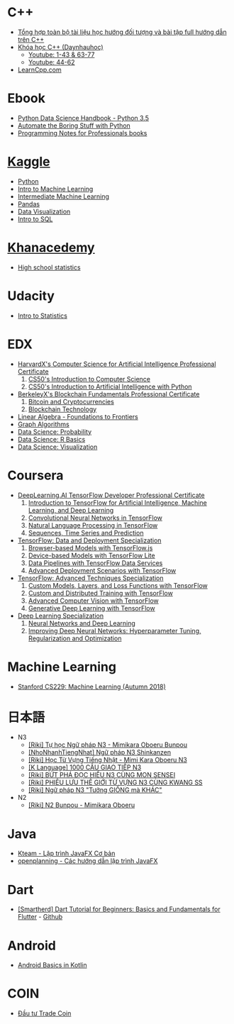 # C++
- [Tổng hợp toàn bộ tài liệu học hướng đối tượng và bài tập full hướng dẫn trên C++](https://cafedev.vn/tong-hop-toan-bo-tai-lieu-hoc-huong-doi-tuong-va-bai-tap-full-huong-dan-tren-c/)
- [Khóa học C++ (Daynhauhoc)](https://cpp.daynhauhoc.com/)
  - [Youtube: 1-43 & 63-77](https://www.youtube.com/playlist?list=PLyiioioEJSxHVTaeL-ELYy6Io-I8diIVZ)
  - [Youtube: 44-62](https://www.youtube.com/playlist?list=PLyiioioEJSxHr-4yQvc6biuGsiYqPq35F)
- [LearnCpp.com](https://www.learncpp.com/)

# Ebook
- [Python Data Science Handbook - Python 3.5](https://github.com/jakevdp/PythonDataScienceHandbook)
- [Automate the Boring Stuff with Python](https://automatetheboringstuff.com/)
- [Programming Notes for Professionals books](https://goalkicker.com/)

# [Kaggle](https://www.kaggle.com/learn/)
- [Python](https://www.kaggle.com/learn/python)
- [Intro to Machine Learning](https://www.kaggle.com/learn/intro-to-machine-learning)
- [Intermediate Machine Learning](https://www.kaggle.com/learn/intermediate-machine-learning)
- [Pandas](https://www.kaggle.com/learn/pandas)
- [Data Visualization](https://www.kaggle.com/learn/data-visualization)
- [Intro to SQL](https://www.kaggle.com/learn/intro-to-sql)

# [Khanacedemy](https://www.khanacademy.org/)
- [High school statistics](https://www.khanacademy.org/math/probability)

# Udacity
- [Intro to Statistics](https://www.udacity.com/course/intro-to-statistics--st101)

# EDX
- [HarvardX's Computer Science for Artificial Intelligence Professional Certificate](https://www.edx.org/professional-certificate/harvardx-computer-science-for-artifical-intelligence)
  1. [CS50's Introduction to Computer Science](https://www.edx.org/course/introduction-computer-science-harvardx-cs50x)
  2. [CS50's Introduction to Artificial Intelligence with Python](https://www.edx.org/course/cs50s-introduction-to-artificial-intelligence-with-python)
- [BerkeleyX's Blockchain Fundamentals Professional Certificate](https://www.edx.org/professional-certificate/uc-berkeleyx-blockchain-fundamentals)
  1. [Bitcoin and Cryptocurrencies](https://www.edx.org/course/bitcoin-and-cryptocurrencies)
  2. [Blockchain Technology](https://www.edx.org/course/blockchain-technology)
- [Linear Algebra - Foundations to Frontiers](https://www.edx.org/course/linear-algebra-foundations-to-frontiers)
- [Graph Algorithms](https://www.edx.org/course/graph-algorithms)
- [Data Science: Probability](https://www.edx.org/course/data-science-probability)
- [Data Science: R Basics](https://www.edx.org/course/data-science-r-basics)
- [Data Science: Visualization](https://www.edx.org/course/data-science-visualization)

# Coursera
- [DeepLearning.AI TensorFlow Developer Professional Certificate](https://www.coursera.org/professional-certificates/tensorflow-in-practice)
  1. [Introduction to TensorFlow for Artificial Intelligence, Machine Learning, and Deep Learning](https://www.coursera.org/learn/introduction-tensorflow)
  2. [Convolutional Neural Networks in TensorFlow](https://www.coursera.org/learn/convolutional-neural-networks-tensorflow)
  3. [Natural Language Processing in TensorFlow](https://www.coursera.org/learn/natural-language-processing-tensorflow)
  4. [Sequences, Time Series and Prediction](https://www.coursera.org/learn/tensorflow-sequences-time-series-and-prediction)
- [TensorFlow: Data and Deployment Specialization](https://www.coursera.org/specializations/tensorflow-data-and-deployment)
  1. [Browser-based Models with TensorFlow.js](https://www.coursera.org/learn/browser-based-models-tensorflow)
  2. [Device-based Models with TensorFlow Lite](https://www.coursera.org/learn/device-based-models-tensorflow)
  3. [Data Pipelines with TensorFlow Data Services](https://www.coursera.org/learn/data-pipelines-tensorflow)
  4. [Advanced Deployment Scenarios with TensorFlow](https://www.coursera.org/learn/advanced-deployment-scenarios-tensorflow)
- [TensorFlow: Advanced Techniques Specialization](https://www.coursera.org/specializations/tensorflow-advanced-techniques)
  1. [Custom Models, Layers, and Loss Functions with TensorFlow](https://www.coursera.org/learn/custom-models-layers-loss-functions-with-tensorflow)
  2. [Custom and Distributed Training with TensorFlow](https://www.coursera.org/learn/custom-distributed-training-with-tensorflow)
  3. [Advanced Computer Vision with TensorFlow](https://www.coursera.org/learn/advanced-computer-vision-with-tensorflow)
  4. [Generative Deep Learning with TensorFlow](https://www.coursera.org/learn/generative-deep-learning-with-tensorflow)
- [Deep Learning Specialization](https://www.coursera.org/specializations/deep-learning)
  1. [Neural Networks and Deep Learning](https://www.coursera.org/learn/neural-networks-deep-learning)
  2. [Improving Deep Neural Networks: Hyperparameter Tuning, Regularization and Optimization](https://www.coursera.org/learn/deep-neural-network)

# Machine Learning
- [Stanford CS229: Machine Learning (Autumn 2018)](https://www.youtube.com/playlist?list=PLoROMvodv4rMiGQp3WXShtMGgzqpfVfbU)

# 日本語
- N3
  - [[Riki] Tự học Ngữ pháp N3 - Mimikara Oboeru Bunpou](https://www.youtube.com/playlist?list=PLP_AG3822jrkqZ1E0dWgEEEtkQ-mStRMd)
  - [[NhoNhanhTiengNhat] Ngữ pháp N3 Shinkanzen](https://www.youtube.com/playlist?list=PLe8rNdIbkIGgKL7q-ViPVFnUGDwk_hkL_)
  - [[Riki] Học Từ Vựng Tiếng Nhật - Mimi Kara Oboeru N3](https://www.youtube.com/playlist?list=PLU2ApWp_eKA4CQiWIy09RBvR77djS7QVl)
  - [[K Language] 1000 CÂU GIAO TIẾP N3](https://www.youtube.com/watch?v=iP2_5YjRG6M)
  - [[Riki] BỨT PHÁ ĐỌC HIỂU N3 CÙNG MON SENSEI](https://www.youtube.com/playlist?list=PLP_AG3822jrllztbS_rGK_vuq70Ip6lJY)
  - [[Riki] PHIÊU LƯU THẾ GIỚI TỪ VỰNG N3 CÙNG KWANG SS](https://www.youtube.com/playlist?list=PLP_AG3822jrnGODSlDC6qb3oSIPQ2DbHQ)
  - [[Riki] Ngữ pháp N3 "Tưởng GIỐNG mà KHÁC"](https://www.youtube.com/playlist?list=PLP_AG3822jrmPm03hAIBBtKErwzdlQGx8)
- N2
  - [[Riki] N2 Bunpou - Mimikara Oboeru](https://youtube.com/playlist?list=PLU2ApWp_eKA5dWA2FgRXf3g2AjxNKYpZi)

# Java
- [Kteam - Lập trình JavaFX Cơ bản](https://www.howkteam.vn/course/lap-trinh-javafx-co-ban-43)
- [openplanning - Các hướng dẫn lập trình JavaFX](https://openplanning.net/11009/javafx)

# Dart
- [[Smartherd] Dart Tutorial for Beginners: Basics and Fundamentals for Flutter](https://www.youtube.com/playlist?list=PLlxmoA0rQ-LyHW9voBdNo4gEEIh0SjG-q) - [Github](https://github.com/smartherd/darttutorial)

# Android
- [Android Basics in Kotlin](https://developer.android.com/courses/android-basics-kotlin/course)

# COIN
- [Đầu tư Trade Coin](https://www.youtube.com/channel/UCL9RiCSlIhu6f1JbK943CgQ)
